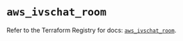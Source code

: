 # `aws_ivschat_room`

Refer to the Terraform Registry for docs: [`aws_ivschat_room`](https://registry.terraform.io/providers/hashicorp/aws/6.8.0/docs/resources/ivschat_room).
